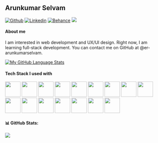 ## Arunkumar Selvam
[![Github](https://img.shields.io/github/followers/er-arunkumarselvam?label=Follow&style=for-the-badge&logo=github&logoColor=white)](https://github.com/er-arunkumarselvam)
[![Linkedin](https://img.shields.io/badge/-Arunkumar_Selvam-darkblue?style=for-the-badge&logo=linkedin&logoColor=white&link=https://www.linkedin.com/in/arun1998/)](https://www.linkedin.com/in/arun1998/)
[![Behance](https://img.shields.io/badge/-Arunkumar_Selvam-blue?style=for-the-badge&logo=behance&logoColor=white&link=https://www.behance.net/arunkumarselvam)](https://www.behance.net/arunkumarselvam)
![](https://komarev.com/ghpvc/?username=er-arunkumarselvam&color=brightgreen&style=for-the-badge)

#### About me

I am interested in web development and UX/UI design. Right now, I am learning full-stack development. You can contact me on GitHub at @er-arunkumarselvam.

[![My GitHub Language Stats](https://github-readme-stats.vercel.app/api/top-langs/?username=er-arunkumarselvam&langs_count=6&theme)]()

#### Tech Stack I used with
<code><img height="50" src="https://www.vectorlogo.zone/logos/w3_html5/w3_html5-ar21.svg"></code>
<code><img height="50" src="https://www.vectorlogo.zone/logos/w3_css/w3_css-ar21.svg"></code>
<code><img height="50" src="https://www.vectorlogo.zone/logos/getbootstrap/getbootstrap-ar21.svg"></code>
<code><img height="50" src="https://www.vectorlogo.zone/logos/tailwindcss/tailwindcss-ar21.svg"></code>
<code><img height="50" src="https://www.vectorlogo.zone/logos/javascript/javascript-ar21.svg"></code>
<code><img height="50" src="https://www.vectorlogo.zone/logos/reactjs/reactjs-ar21.svg"></code>
<code><img height="50" src="https://www.vectorlogo.zone/logos/python/python-ar21.svg"></code>
<code><img height="50" src="https://www.vectorlogo.zone/logos/djangoproject/djangoproject-ar21.svg"></code>
<code><img height="50" src="https://www.vectorlogo.zone/logos/pocoo_flask/pocoo_flask-ar21.svg"></code>
<code><img height="50" src="https://www.vectorlogo.zone/logos/java/java-ar21.svg"></code>
<code><img height="50" src="https://www.vectorlogo.zone/logos/springio/springio-ar21.svg"></code>
<code><img height="50" src="https://www.vectorlogo.zone/logos/postgresql/postgresql-ar21.svg"></code>
<code><img height="50" src="https://www.vectorlogo.zone/logos/sqlite/sqlite-ar21.svg"></code>
<code><img height="50" src="https://www.vectorlogo.zone/logos/git-scm/git-scm-ar21.svg"></code>
<code><img height="50" src="https://www.vectorlogo.zone/logos/github/github-ar21.svg"></code>
<code><img height="50" src="https://www.vectorlogo.zone/logos/gitlab/gitlab-ar21.svg"></code>

#### 📊 GitHub Stats:

![](https://github-readme-stats.vercel.app/api?username=er-arunkumarselvam&theme=light&hide_border=false&include_all_commits=false&count_private=false)



<!---
er-arunkumarselvam/er-arunkumarselvam is a ✨ special ✨ repository because its `README.md` (this file) appears on your GitHub profile.
You can click the Preview link to take a look at your changes.
--->
